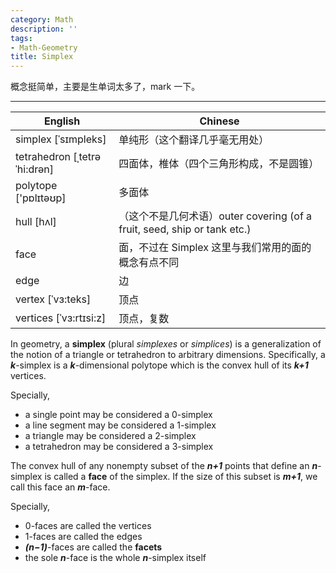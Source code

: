 ```yaml
---
category: Math
description: ''
tags:
- Math-Geometry
title: Simplex
---
```


概念挺简单，主要是生单词太多了，mark 一下。

-----

| English                      | Chinese                                 |
|------------------------------|-----------------------------------------|
| simplex [ˈsɪmpleks]          | 单纯形（这个翻译几乎毫无用处）          |
| tetrahedron [ˌtetrəˈhi:drən] | 四面体，椎体（四个三角形构成，不是圆锥）|
| polytope ['pɒlɪtəʊp]         | 多面体 |
| hull [hʌl]                   | （这个不是几何术语）outer covering (of a fruit, seed, ship or tank etc.) |
| face                         | 面，不过在 Simplex 这里与我们常用的面的概念有点不同  |
| edge                         | 边     |
| vertex [ˈvɜ:teks]            | 顶点   |
| vertices [ˈvɜ:rtɪsi:z]       | 顶点，复数 |

In geometry, a **simplex** (plural _simplexes_ or _simplices_) is a generalization of the notion of a triangle or tetrahedron to arbitrary dimensions. Specifically, a _**k**_-simplex is a _**k**_-dimensional polytope which is the convex hull of its _**k+1**_ vertices. 

Specially, 

* a single point may be considered a 0-simplex
* a line segment may be considered a 1-simplex
* a triangle may be considered a 2-simplex
* a tetrahedron may be considered a 3-simplex

The convex hull of any nonempty subset of the _**n+1**_ points that define an _**n**_-simplex is called a **face** of the simplex. If the size of this subset is _**m+1**_, we call this face an _**m**_-face.

Specially, 

* 0-faces are called the vertices
* 1-faces are called the edges
* _**(n−1)**_-faces are called the **facets**
* the sole _**n**_-face is the whole _**n**_-simplex itself
